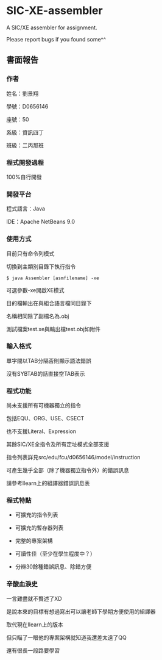 # SIC-XE-assembler

A SIC/XE assembler for assignment.

Please report bugs if you found some^^

## 書面報告

### 作者

姓名：劉景翔

學號：D0656146

座號：50

系級：資訊四丁

班級：二丙那班

### 程式開發過程

100%自行開發

### 開發平台

程式語言：Java

IDE：Apache NetBeans 9.0

### 使用方式

目前只有命令列模式

切換到主類別目錄下執行指令

    $ java Assembler [asmfilename] -xe

可選參數-xe開啟XE模式

目的檔輸出在與組合語言檔同目錄下

名稱相同除了副檔名為.obj

測試檔案test.xe與輸出檔test.obj如附件

### 輸入格式

單字間以TAB分隔否則顯示語法錯誤

沒有SYBTAB的話直接空TAB表示

### 程式功能

尚未支援所有可機器獨立的指令

包括EQU、ORG、USE、CSECT

也不支援Literal、Expression

其餘SIC/XE全指令及所有定址模式全部支援

指令列表詳見src/edu/fcu/d0656146/model/instruction

可產生幾乎全部（除了機器獨立指令外）的錯誤訊息

請參考Ilearn上的組譯器錯誤訊息表

### 程式特點

+ 可擴充的指令列表

+ 可擴充的暫存器列表

+ 完整的專案架構

+ 可讀性佳（至少在學生程度中？）

+ 分辨30餘種錯誤訊息、除錯方便

### 辛酸血淚史

一言難盡就不贅述了XD

是說本來的目標有想過寫出可以讓老師下學期方便使用的組譯器

取代現在Ilearn上的版本

但只瞄了一眼他的專案架構就知道我還差太遠了QQ

還有很長一段路要學習